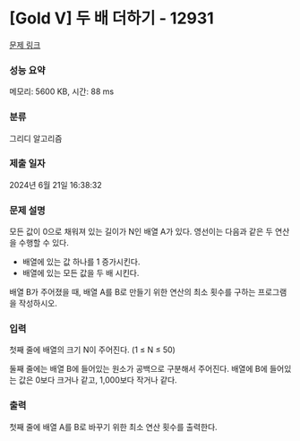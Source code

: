# [Gold V] 두 배 더하기 - 12931 

[문제 링크](https://www.acmicpc.net/problem/12931) 

### 성능 요약

메모리: 5600 KB, 시간: 88 ms

### 분류

그리디 알고리즘

### 제출 일자

2024년 6월 21일 16:38:32

### 문제 설명

<p>모든 값이 0으로 채워져 있는 길이가 N인 배열 A가 있다. 영선이는 다음과 같은 두 연산을 수행할 수 있다.</p>

<ul>
	<li>배열에 있는 값 하나를 1 증가시킨다.</li>
	<li>배열에 있는 모든 값을 두 배 시킨다.</li>
</ul>

<p>배열 B가 주어졌을 때, 배열 A를 B로 만들기 위한 연산의 최소 횟수를 구하는 프로그램을 작성하시오.</p>

### 입력 

 <p>첫째 줄에 배열의 크기 N이 주어진다. (1 ≤ N ≤ 50)</p>

<p>둘째 줄에는 배열 B에 들어있는 원소가 공백으로 구분해서 주어진다. 배열에 B에 들어있는 값은 0보다 크거나 같고, 1,000보다 작거나 같다.</p>

### 출력 

 <p>첫째 줄에 배열 A를 B로 바꾸기 위한 최소 연산 횟수를 출력한다.</p>

